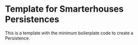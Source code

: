 # Template for Smarterhouses Persistences

This is a template with the minimum boilerplate code to create a Persistence.

 
